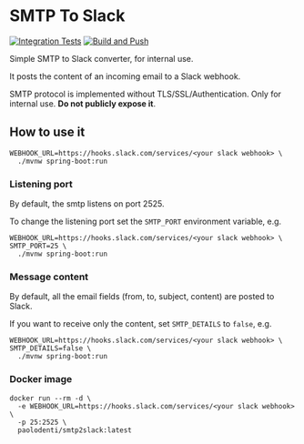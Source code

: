 # SMTP To Slack

[![Integration Tests](https://github.com/paolodenti/smtp2slack/actions/workflows/tests.yaml/badge.svg)](https://github.com/paolodenti/smtp2slack/actions/workflows/tests.yaml)
[![Build and Push](https://github.com/paolodenti/smtp2slack/actions/workflows/build-publish.yaml/badge.svg)](https://github.com/paolodenti/smtp2slack/actions/workflows/build-publish.yaml)

Simple SMTP to Slack converter, for internal use.

It posts the content of an incoming email to a Slack webhook. 

SMTP protocol is implemented without TLS/SSL/Authentication.
Only for internal use. **Do not publicly expose it**.

## How to use it

```
WEBHOOK_URL=https://hooks.slack.com/services/<your slack webhook> \
  ./mvnw spring-boot:run
```

### Listening port

By default, the smtp listens on port 2525.

To change the listening port set the `SMTP_PORT` environment variable, e.g.

```
WEBHOOK_URL=https://hooks.slack.com/services/<your slack webhook> \
SMTP_PORT=25 \
  ./mvnw spring-boot:run
```

### Message content

By default, all the email fields (from, to, subject, content) are posted to Slack.

If you want to receive only the content, set  `SMTP_DETAILS` to `false`, e.g.

```
WEBHOOK_URL=https://hooks.slack.com/services/<your slack webhook> \
SMTP_DETAILS=false \
  ./mvnw spring-boot:run
```

### Docker image

```
docker run --rm -d \
  -e WEBHOOK_URL=https://hooks.slack.com/services/<your slack webhook> \
  -p 25:2525 \
  paolodenti/smtp2slack:latest
```
